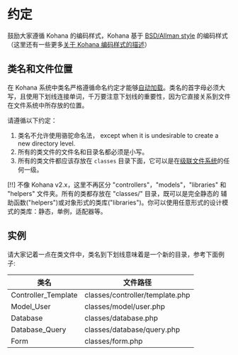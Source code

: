 # 约定

鼓励大家遵循 Kohana 的编码样式，Kohana 基于 [BSD/Allman style](http://en.wikipedia.org/wiki/Indent_style#BSD.2FAllman_style) 的编码样式（这里还有一些更多[关于 Kohana 编码样式的描述](http://dev.kohanaframework.org/wiki/kohana2/CodingStyle)）

## 类名和文件位置

在 Kohana 系统中类名严格遵循命名约定才能够[自动加载](using.autoloading)。类名的首字母必须大写，且使用下划线连接单词，千万要注意下划线的重要性，因为它直接关系到文件在文件系统中所存放的位置。

请遵循以下约定：

1. 类名不允许使用骆驼命名法， except when it is undesirable to create a new directory level.
2. 所有的类文件的文件名和目录名都必须是小写。
3. 所有的类文件都应该存放在 `classes` 目录下面，它可以是在[级联文件系统](about.filesystem)的任何一级。

[!!] 不像 Kohana v2.x，这里不再区分 "controllers"，"models"，"libraries" 和 "helpers" 文件夹。所有的类都存放在 "classes/" 目录，既可以是完全静态的 辅助函数("helpers")或对象形式的类库("libraries")。你可以使用任意形式的设计模式的类库：静态，单例，适配器等。

## 实例

请大家记着一点在类文件中，类名到下划线意味着是一个新的目录，参考下面例子:

类名                  | 文件路径
----------------------|-------------------------------
Controller_Template   | classes/controller/template.php
Model_User            | classes/model/user.php
Database              | classes/database.php
Database_Query        | classes/database/query.php
Form                  | classes/form.php
